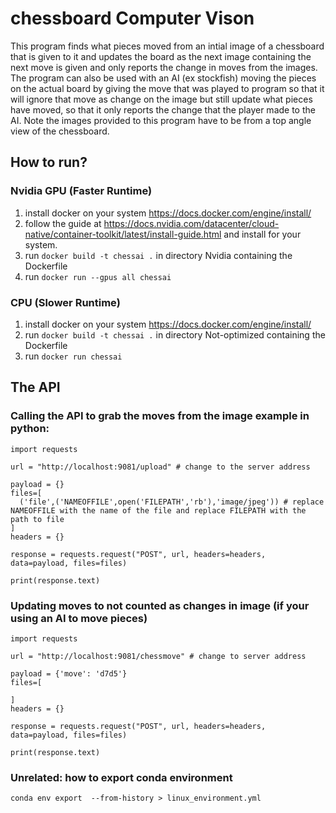 # chessboard Computer Vison 

This program finds what pieces moved from an intial image of a chessboard that is given to it and updates the board as the next image containing the next move is given and only reports the change in moves from the images. The program can also be used with an AI (ex stockfish) moving the pieces on the actual board by giving the move that was played to program so that it will ignore that move as change on the image but still update what pieces have moved, so that it only reports the change that the player made to the AI. Note the images provided to this program have to be from a top angle view of the chessboard.

## How to run?

### Nvidia GPU (Faster Runtime)
1. install docker on your system https://docs.docker.com/engine/install/
2. follow the guide at https://docs.nvidia.com/datacenter/cloud-native/container-toolkit/latest/install-guide.html  and install for your system. 
3. run ```docker build -t chessai .``` in directory Nvidia containing the Dockerfile 
4. run ```docker run --gpus all chessai```

### CPU (Slower Runtime) 

1. install docker on your system https://docs.docker.com/engine/install/ 
2. run ```docker build -t chessai .``` in directory Not-optimized containing the Dockerfile 
4. run ```docker run chessai```


## The API 

### Calling the API to grab the moves from the image example in python: 
```
import requests

url = "http://localhost:9081/upload" # change to the server address

payload = {}
files=[
  ('file',('NAMEOFFILE',open('FILEPATH','rb'),'image/jpeg')) # replace NAMEOFFILE with the name of the file and replace FILEPATH with the path to file
]
headers = {}

response = requests.request("POST", url, headers=headers, data=payload, files=files)

print(response.text)
```

### Updating moves to not counted as changes in image (if your using an AI to move pieces)

```
import requests

url = "http://localhost:9081/chessmove" # change to server address

payload = {'move': 'd7d5'}
files=[

]
headers = {}

response = requests.request("POST", url, headers=headers, data=payload, files=files)

print(response.text)

```

### Unrelated: how to export conda environment
```conda env export  --from-history > linux_environment.yml```

